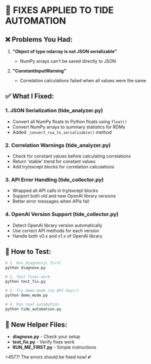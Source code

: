 # 🔧 FIXES APPLIED TO TIDE AUTOMATION

## ❌ Problems You Had:
1. **"Object of type ndarray is not JSON serializable"**
   - NumPy arrays can't be saved directly to JSON
   
2. **"ConstantInputWarning"**
   - Correlation calculations failed when all values were the same

## ✅ What I Fixed:

### 1. **JSON Serialization (tide_analyzer.py)**
- Convert all NumPy floats to Python floats using `float()`
- Convert NumPy arrays to summary statistics for RDMs
- Added `_convert_rsa_to_serializable()` method

### 2. **Correlation Warnings (tide_analyzer.py)**
- Check for constant values before calculating correlations
- Return 'stable' trend for constant values
- Add try/except blocks for correlation calculations

### 3. **API Error Handling (tide_collector.py)**
- Wrapped all API calls in try/except blocks
- Support both old and new OpenAI library versions
- Better error messages when APIs fail

### 4. **OpenAI Version Support (tide_collector.py)**
- Detect OpenAI library version automatically
- Use correct API methods for each version
- Handle both v0.x and v1.x of OpenAI library

## 🚀 How to Test:

```bash
# 1. Run diagnostic first
python diagnose.py

# 2. Test fixes work
python test_fix.py

# 3. Try demo mode (no API keys!)
python demo_mode.py

# 4. Run real automation
python tide_automation.py
```

## 📁 New Helper Files:
- **diagnose.py** - Check your setup
- **test_fix.py** - Verify fixes work
- **RUN_ME_FIRST.py** - Simple instructions

<4577! The errors should be fixed now! 💕